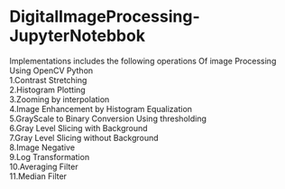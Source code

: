 # DigitalImageProcessing-JupyterNotebbok
Implementations includes the following operations Of image Processing Using OpenCV Python<br/>
1.Contrast Stretching<br/>
2.Histogram Plotting<br/>
3.Zooming by interpolation<br/>
4.Image Enhancement by Histogram Equalization<br/>
5.GrayScale to Binary Conversion Using thresholding<br/>
6.Gray Level Slicing with Background<br/>
7.Gray Level Slicing without Background<br/>
8.Image Negative<br/>
9.Log Transformation<br/>
10.Averaging Filter<br/>
11.Median Filter<br/>
